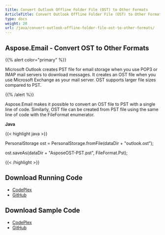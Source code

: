```yaml
---
title: Convert Outlook Offline Folder File (OST) to Other Formats
ArticleTitle: Convert Outlook Offline Folder File (OST) to Other Formats
type: docs
weight: 20
url: /java/convert-outlook-offline-folder-file-ost-to-other-formats/
---
```


## **Aspose.Email - Convert OST to Other Formats**
{{% alert color="primary" %}} 

Microsoft Outlook creates PST file for email storage when you use POP3 or IMAP mail servers to download messages. It creates an OST file when you use Microsoft Exchange as your mail server. OST supports larger file sizes compared to PST.

{{% /alert %}} 

Aspose.Email makes it possible to convert an OST file to PST with a single line of code. Similarly, OST file can be created from PST file using the same line of code with the FileFormat enumerator.

**Java**

{{< highlight java >}}

 PersonalStorage ost = PersonalStorage.fromFile(dataDir + "outlook.ost");

ost.saveAs(dataDir + "AsposeOST-PST.pst", FileFormat.Pst);

{{< /highlight >}}
## **Download Running Code**
- [CodePlex](https://archive.codeplex.com/?p=asposeemailjavaapachepoi)
- [GitHub](https://github.com/aspose-email/Aspose.Email-for-Java/releases/tag/Aspose.Email_Java_for_Apache_POI-v1.0.0)
## **Download Sample Code**
- [CodePlex](https://archive.codeplex.com/?p=asposeemailjavaapachepoi#src/main/java/com/aspose/email/examples/asposefeatures/conversion/osttopst/AsposeOSTtoPST.java)
- [GitHub](https://github.com/aspose-email/Aspose.Email-for-Java/blob/master/Plugins/Aspose_Email_for_Apache_POI/src/main/java/com/aspose/email/examples/asposefeatures/conversion/osttopst/AsposeOSTtoPST.java)
